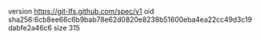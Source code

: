 version https://git-lfs.github.com/spec/v1
oid sha256:6cb8ee66c6b9bab78e62d0820e8238b51600eba4ea22cc49d3c19dabfe2a46c6
size 315
